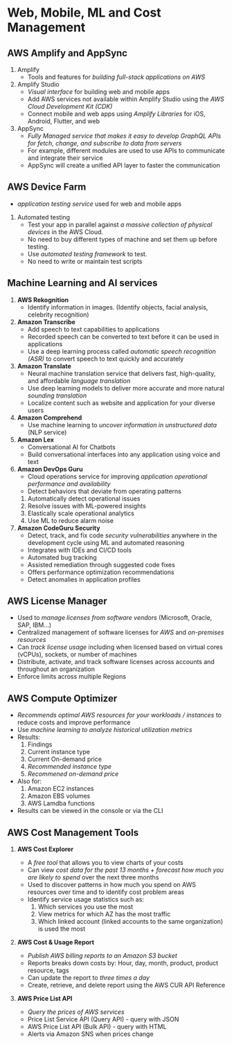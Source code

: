# Web, Mobile, ML and Cost Management

## AWS Amplify and AppSync
1. Amplify
   * Tools and features for *building full-stack applications on AWS*
2. Amplify Studio
   * *Visual interface* for building web and mobile apps
   * Add AWS services not available within Amplify Studio using the *AWS Cloud Development Kit (CDK)* 
   * Connect mobile and web apps using *Amplify Libraries* for iOS, Android, Flutter, and web
3. AppSync
   * *Fully Managed service that makes it easy to develop GraphQL APIs for fetch, change, and subscribe to data from servers*
   * For example, different modules are used to use APIs to communicate and integrate their service
   * AppSync will create a unified API layer to faster the communication

## AWS Device Farm
* *application testing service* used for web and mobile apps
1. Automated testing
   * Test your app in parallel against *a massive collection of physical devices* in the AWS Cloud.
   * No need to buy different types of machine and set them up before testing.
   * Use *automated testing framework* to test.
   * No need to write or maintain test scripts

## Machine Learning and AI services
1. **AWS Rekognition**
   * Identify information in images. (Identify objects, facial analysis, celebrity recognition)
2. **Amazon Transcribe**
   * Add speech to text capabilities to applications
   * Recorded speech can be converted to text before it can be used in applications
   * Use a deep learning process called *automatic speech recognition (ASR)* to convert speech to text quickly and accurately
3. **Amazon Translate**
   * Neural machine translation service that delivers fast, high-quality, and affordable *language translation*
   * Use deep learning models to deliver more accurate and more natural *sounding translation*
   * Localize content such as website and application for your diverse users
4. **Amazon Comprehend**
   * Use machine learning to *uncover information in unstructured data* (NLP service)
5. **Amazon Lex**
   * Conversational AI for Chatbots
   * Build conversational interfaces into any application using voice and text
6. **Amazon DevOps Guru**
   * Cloud operations service for improving *application operational performance and availability*
   * Detect behaviors that deviate from operating patterns
   1. Automatically detect operational issues
   2. Resolve issues with ML-powered insights
   3. Elastically scale operational analytics
   4. Use ML to reduce alarm noise  
7. **Amazon CodeGuru Security**
   * Detect, track, and fix code *security vulnerabilities* anywhere in the development cycle using ML and automated reasoning
   * Integrates with IDEs and CI/CD tools
   * Automated bug tracking
   * Assisted remediation through suggested code fixes
   * Offers performance optimization recommendations
   * Detect anomalies in application profiles

## AWS License Manager
* Used to *manage licenses from software vendors* (Microsoft, Oracle, SAP, IBM...)
* Centralized management of software licenses for *AWS* and *on-premises resources*
* Can *track license usage* including when licensed based on virtual cores (vCPUs), sockets, or number of machines
* Distribute, activate, and track software licenses across accounts and throughout an organization
* Enforce limits across multiple Regions

## AWS Compute Optimizer
* *Recommends optimal AWS resources for your workloads / instances* to reduce costs and improve performance
* Use *machine learning to analyze historical utilization metrics*
* Results:
  1. Findings
  2. Current instance type
  3. Current On-demand price
  4. *Recommended instance type*
  5. *Recommened on-demand price*
* Also for:
  1. Amazon EC2 instances
  2. Amazon EBS volumes
  3. AWS Lamdba functions 
* Results can be viewed in the console or via the CLI

## AWS Cost Management Tools
1. **AWS Cost Explorer**
   * A *free tool* that allows you to view charts of your costs
   * Can view *cost data for the past 13 months* + *forecast how much you are likely to spend* over the next three months
   * Used to discover patterns in how much you spend on AWS resources over time and to identify cost problem areas
   * Identify service usage statistics such as:
        1. Which services you use the most
        2. View metrics for which AZ has the most traffic
        3. Which linked account (linked accounts to the same organization) is used the most 

2. **AWS Cost & Usage Report**
   * *Publish AWS billing reports to an Amazon S3 bucket*
   * Reports breaks down costs by: Hour, day, month, product, product resource, tags
   * Can update the report to *three times a day*
   * Create, retrieve, and delete report using the AWS CUR API Reference

3. **AWS Price List API**
   * *Query the prices of AWS services*
   * Price List Service API (Query API) - query with JSON
   * AWS Price List API (Bulk API) - query with HTML
   * Alerts via Amazon SNS when prices change 